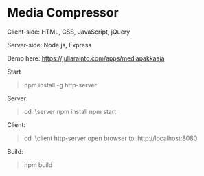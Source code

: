 # Media Compressor

Client-side: HTML, CSS, JavaScript, jQuery

Server-side: Node.js, Express

Demo here: https://juliarainto.com/apps/mediapakkaaja


Start
> npm install -g http-server

Server:
> cd .\server
> npm install
> npm start

Client:
> cd .\client
> http-server
> open browser to: http://localhost:8080

Build:
> npm build

